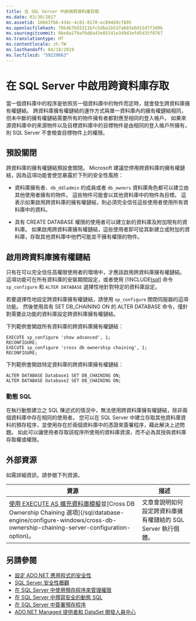 ```yaml
---
title: 在 SQL Server 中啟用跨資料庫存取
ms.date: 03/30/2017
ms.assetid: 10663fb6-434c-4c81-8178-ec894b9cf895
ms.openlocfilehash: 70b4b7b55311bfc5dba1b537a603e0d15d7f3d9b
ms.sourcegitcommit: 0be8a279af6d8a43e03141e349d3efd5d35f8767
ms.translationtype: HT
ms.contentlocale: zh-TW
ms.lasthandoff: 04/18/2019
ms.locfileid: "59229663"
---
```

# <a name="enabling-cross-database-access-in-sql-server"></a>在 SQL Server 中啟用跨資料庫存取
當一個資料庫中的程序是依照另一個資料庫中的物件而定時，就會發生跨資料庫擁有權鏈結。 跨資料庫擁有權鏈結的運作方式與單一資料庫內的擁有權鏈結相同，但未中斷的擁有權鏈結需要所有的物件擁有者都對應至相同的登入帳戶。 如果來源資料庫中的來源物件以及目標資料庫中的目標物件是由相同的登入帳戶所擁有，則 SQL Server 不會檢查目標物件上的權限。  
  
## <a name="off-by-default"></a>預設關閉  
 跨資料庫的擁有權鏈結預設會關閉。 Microsoft 建議您停用跨資料庫的擁有權鏈結，因為這項功能會使您暴露於下列的安全性風險：  
  
-   資料庫擁有者、`db_ddladmin` 的成員或者 `db_owners` 資料庫角色都可以建立由其他使用者擁有的物件。 這些物件可能會以其他資料庫中的物件為目標。 這表示如果啟用跨資料庫的擁有權鏈結，則必須完全信任這些使用者使用所有資料庫中的資料。  
  
-   具有 CREATE DATABASE 權限的使用者可以建立新的資料庫及附加現有的資料庫。 如果啟用跨資料庫擁有權鏈結，這些使用者即可從其新建立或附加的資料庫，存取其他資料庫中他們可能並不擁有權限的物件。  
  
## <a name="enabling-cross-database-ownership-chaining"></a>啟用跨資料庫擁有權鏈結  
 只有在可以完全信任高權限使用者的環境中，才應該啟用跨資料庫擁有權鏈結。 這項功能可在所有資料庫的安裝期間設定，或者使用 [!INCLUDE[tsql](../../../../../includes/tsql-md.md)] 命令 `sp_configure` 和 `ALTER DATABASE` 選擇性地針對特定的資料庫設定。  
  
 若要選擇性地設定跨資料庫擁有權鏈結，請使用 `sp_configure` 關閉伺服器的這項功能。 然後使用具有 SET DB_CHAINING ON 的 ALTER DATABASE 命令，僅針對需要此功能的資料庫設定跨資料庫擁有權鏈結。  
  
 下列範例會開啟所有資料庫的跨資料庫擁有權鏈結：  
  
```  
EXECUTE sp_configure 'show advanced', 1;  
RECONFIGURE;  
EXECUTE sp_configure 'cross db ownership chaining', 1;  
RECONFIGURE;  
```  
  
 下列範例會開啟特定資料庫的跨資料庫擁有權鏈結：  
  
```  
ALTER DATABASE Database1 SET DB_CHAINING ON;  
ALTER DATABASE Database2 SET DB_CHAINING ON;  
```  
  
### <a name="dynamic-sql"></a>動態 SQL  
 在執行動態建立之 SQL 陳述式的情況中，無法使用跨資料庫擁有權鏈結，除非兩個資料庫中存在相同的使用者。 您可以在 SQL Server 中建立存取其他資料庫資料的預存程序，並使用存在於兩個資料庫中的憑證來簽署程序，藉此解決上述問題。 如此可以讓使用者存取該程序所使用的資料庫資源，而不必為其授與資料庫存取權或權限。  
  
## <a name="external-resources"></a>外部資源  
 如需詳細資訊，請參閱下列資源。  
  
|資源|描述|  
|--------------|-----------------|  
|[使用 EXECUTE AS 擴充資料庫模擬](https://docs.microsoft.com/previous-versions/sql/sql-server-2008-r2/ms188304(v=sql.105))並[Cross DB Ownership Chaining 選項](/sql/database-engine/configure-windows/cross-db-ownership-chaining-server-configuration-option)。|文章會說明如何設定跨資料庫擁有權鏈結的 SQL Server 執行個體。|  
  
## <a name="see-also"></a>另請參閱

- [設定 ADO.NET 應用程式的安全性](../../../../../docs/framework/data/adonet/securing-ado-net-applications.md)
- [SQL Server 安全性概觀](../../../../../docs/framework/data/adonet/sql/overview-of-sql-server-security.md)
- [在 SQL Server 中使用預存程序來管理權限](../../../../../docs/framework/data/adonet/sql/managing-permissions-with-stored-procedures-in-sql-server.md)
- [在 SQL Server 中撰寫安全的動態 SQL](../../../../../docs/framework/data/adonet/sql/writing-secure-dynamic-sql-in-sql-server.md)
- [在 SQL Server 中簽署預存程序](../../../../../docs/framework/data/adonet/sql/signing-stored-procedures-in-sql-server.md)
- [ADO.NET Managed 提供者和 DataSet 開發人員中心](https://go.microsoft.com/fwlink/?LinkId=217917)
